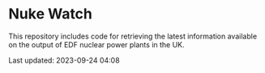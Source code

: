 # Nuke Watch

This repository includes code for retrieving the latest information available on the output of EDF nuclear power plants in the UK.

Last updated: 2023-09-24 04:08
